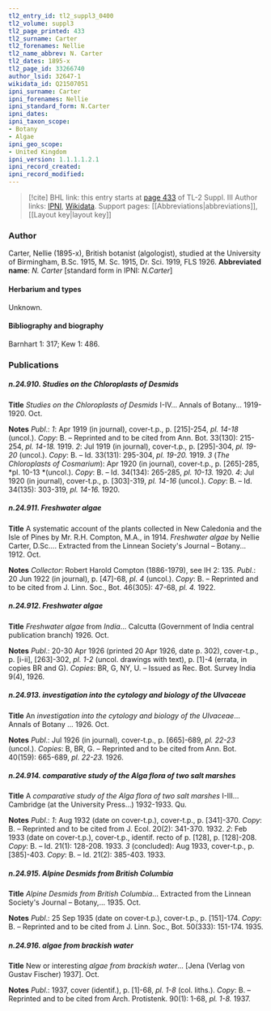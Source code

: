```yaml
---
tl2_entry_id: tl2_suppl3_0400
tl2_volume: suppl3
tl2_page_printed: 433
tl2_surname: Carter
tl2_forenames: Nellie
tl2_name_abbrev: N. Carter
tl2_dates: 1895-x
tl2_page_id: 33266740
author_lsid: 32647-1
wikidata_id: Q21507051
ipni_surname: Carter
ipni_forenames: Nellie
ipni_standard_form: N.Carter
ipni_dates: 
ipni_taxon_scope: 
- Botany
- Algae
ipni_geo_scope: 
- United Kingdom
ipni_version: 1.1.1.1.2.1
ipni_record_created: 
ipni_record_modified:
---
```


> [!cite] BHL link: this entry starts at [page 433](https://www.biodiversitylibrary.org/page/33266740) of TL-2 Suppl. III
> Author links: [IPNI](https://www.ipni.org/a/32647-1), [Wikidata](https://www.wikidata.org/wiki/Q21507051). Support pages: [[Abbreviations|abbreviations]], [[Layout key|layout key]]

### Author

Carter, Nellie (1895-x), British botanist (algologist), studied at the University of Birmingham, B.Sc. 1915, M. Sc. 1915, Dr. Sci. 1919, FLS 1926. 
**Abbreviated name**: *N. Carter* \[standard form in IPNI: *N.Carter*\]

#### Herbarium and types

Unknown.

#### Bibliography and biography

Barnhart 1: 317; Kew 1: 486.

### Publications

##### n.24.910. Studies on the Chloroplasts of Desmids

**Title**
*Studies on the Chloroplasts of Desmids* I-IV... Annals of Botany... 1919-1920. Oct.

**Notes**
*Publ*.: *1*: Apr 1919 (in journal), cover-t.p., p. \[215\]-254, *pl. 14-18* (uncol.). *Copy*: B. – Reprinted and to be cited from Ann. Bot. 33(130): 215-254, *pl. 14-18.* 1919.
*2*: Jul 1919 (in journal), cover-t.p., p. \[295\]-304, *pl. 19-20* (uncol.). *Copy*: B. – Id. 33(131): 295-304, *pl. 19-20.* 1919.
*3* (*The Chloroplasts of Cosmarium*): Apr 1920 (in journal), cover-t.p., p. \[265\]-285, *pl. 10-13 *(uncol.). *Copy*: B. – Id. 34(134): 265-285, *pl. 10-13.* 1920.
*4*: Jul 1920 (in journal), cover-t.p., p. \[303\]-319, *pl. 14-16* (uncol.). *Copy*: B. – Id. 34(135): 303-319, *pl. 14-16.* 1920.

##### n.24.911. Freshwater algae

**Title**
A systematic account of the plants collected in New Caledonia and the Isle of Pines by Mr. R.H. Compton, M.A., in 1914. *Freshwater algae* by Nellie Carter, D.Sc.... Extracted from the Linnean Society's Journal – Botany... 1912. Oct.

**Notes**
*Collector*: Robert Harold Compton (1886-1979), see IH 2: 135.
*Publ*.: 20 Jun 1922 (in journal), p. \[47\]-68, *pl. 4* (uncol.). *Copy*: B. – Reprinted and to be cited from J. Linn. Soc., Bot. 46(305): 47-68, *pl. 4.* 1922.

##### n.24.912. Freshwater algae

**Title**
*Freshwater algae* from *India*... Calcutta (Government of India central publication branch) 1926. Oct.

**Notes**
*Publ*.: 20-30 Apr 1926 (printed 20 Apr 1926, date p. 302), cover-t.p., p. \[i-ii\], \[263\]-302, *pl. 1-2* (uncol. drawings with text), p. \[1\]-4 (errata, in copies BR and G). *Copies*: BR, G, NY, U. – Issued as Rec. Bot. Survey India 9(4), 1926.

##### n.24.913. investigation into the cytology and biology of the Ulvaceae

**Title**
An *investigation into the cytology and biology of the Ulvaceae*... Annals of Botany ... 1926. Oct.

**Notes**
*Publ*.: Jul 1926 (in journal), cover-t.p., p. \[665\]-689, *pl. 22-23* (uncol.). *Copies*: B, BR, G. – Reprinted and to be cited from Ann. Bot. 40(159): 665-689, *pl. 22-23.* 1926.

##### n.24.914. comparative study of the Alga flora of two salt marshes

**Title**
A *comparative study of the Alga flora of two salt marshes* I-III... Cambridge (at the University Press...) 1932-1933. Qu.

**Notes**
*Publ*.: *1*: Aug 1932 (date on cover-t.p.), cover-t.p., p. \[341\]-370. *Copy*: B. – Reprinted and to be cited from J. Ecol. 20(2): 341-370. 1932.
*2*: Feb 1933 (date on cover-t.p.), cover-t.p., identif. recto of p. \[128\], p. \[128\]-208. *Copy*: B.  – Id. 21(1): 128-208. 1933.
*3* (concluded): Aug 1933, cover-t.p., p. \[385\]-403. *Copy*: B. – Id. 21(2): 385-403. 1933.

##### n.24.915. Alpine Desmids from British Columbia

**Title**
*Alpine Desmids from British Columbia*... Extracted from the Linnean Society's Journal – Botany,... 1935. Oct.

**Notes**
*Publ*.: 25 Sep 1935 (date on cover-t.p.), cover-t.p., p. \[151\]-174. *Copy*: B. – Reprinted and to be cited from J. Linn. Soc., Bot. 50(333): 151-174. 1935.

##### n.24.916. algae from brackish water

**Title**
New or interesting *algae from brackish water*... \[Jena (Verlag von Gustav Fischer) 1937\]. Oct.

**Notes**
*Publ*.: 1937, cover (identif.), p. \[1\]-68, *pl. 1-8* (col. liths.). *Copy*: B. – Reprinted and to be cited from Arch. Protistenk. 90(1): 1-68, *pl. 1-8.* 1937.

